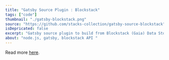 ```yaml
---
title: "Gatsby Source Plugin : Blockstack"
tags: ["code"]
thumbnail: "./gatsby-blockstack.png"
source: "https://github.com/stacks-collection/gatsby-source-blockstack"
isDepricated: false
excerpt: "Gatsby source plugin to build from Blockstack (Gaia) Data Storage"
about: "node.js, gatsby, blockstack API "
---
```


Read more [here](https://github.com/stacks-collection/gatsby-source-blockstack).
<br/>
